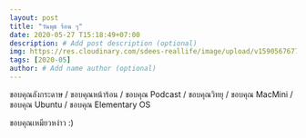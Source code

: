 ```yaml
---
layout: post
title: "วันพุธ ร้อน ๆ"
date: 2020-05-27 T15:18:49+07:00
description: # Add post description (optional)
img: https://res.cloudinary.com/sdees-reallife/image/upload/v1590567677/IMG_2226.jpg # Add image post (optional)
tags: [2020-05]
author: # Add name author (optional)
---
```

ขอบคุณลังกระดาษ / ขอบคุณหน้าร้อน / ขอบคุณ Podcast / ขอบคุณวิทยุ / ขอบคุณ MacMini / ขอบคุณ Ubuntu / ขอบคุณ Elementary OS

<i class="fa fa-child" style="color:plum"></i>

ขอบคุณเหมียวหง่าว :)

